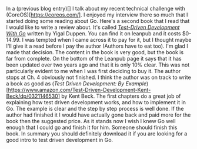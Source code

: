 In a (previous blog entry)[] I talk about my recent technical challenge with (CoreOS)[https://coreos.com/].
I enjoyed my interview there so much that I started doing some reading about Go.
Here's a second book that I read that I would like to write a review about.
It's called [_Test-Driven Development With Go_](https://leanpub.com/golang-tdd/read) written by Yigal Duppen.
You can find it on leanpub and it costs $0-14.99.
I was tempted when I came across it to pay for it, but I thought maybe I'll give it a read before I pay the author (Authors have to eat too).
I'm glad I made that decision.
The content in the book is very good, but the book is far from complete.
On the bottom of the Leanpub page it says that it has been updated over two years ago and that it is only 10% clear.
This was not particularly evident to me when I was first deciding to buy it.
The author stops at Ch. 4 obviously not finished.
I think the author was on track to write a book as good as (_Test Driven Development: By Example_)[https://www.amazon.com/Test-Driven-Development-Kent-Beck/dp/0321146530] by Kent Beck.
The first chapters do a great job of explaining how test driven development works, and how to implement it in Go.
The example is clear and the step by step process is well done.
If the author had finished it I would have actually gone back and paid more for the book then the suggested price.
As it stands now I wish I knew Go well enough that I could go and finish it for him.
Someone should finish this book.
In summary you should definitely download it if you are looking for a good intro to test driven development in Go.
